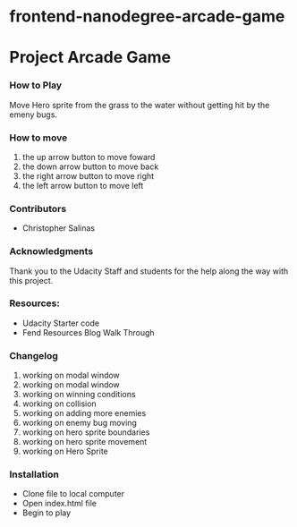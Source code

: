 frontend-nanodegree-arcade-game
===============================

# Project Arcade Game 

### How to Play

Move Hero sprite from the grass to the water without getting hit by the emeny bugs.

### How to move

1. the up arrow button to move foward
2. the down arrow button to move back 
3. the right arrow button to move right
4. the left arrow button to move left


### Contributors

- Christopher Salinas

### Acknowledgments

Thank you to the Udacity Staff and students for the help along the way with this project.

### Resources:

- Udacity Starter code
- Fend Resources Blog Walk Through

### Changelog

1. working on modal window
2. working on modal window
3. working on winning conditions
4. working on collision
5. working on adding more enemies
6. working on enemy bug moving
7. working on hero sprite boundaries
8. working on hero sprite movement
9. working on Hero Sprite

### Installation
- Clone file to local computer 
- Open index.html file 
- Begin to play









